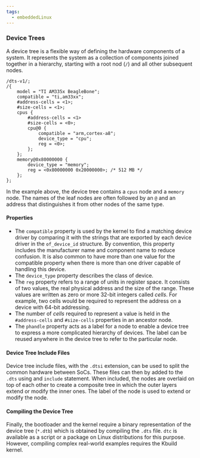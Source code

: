 ```yaml
---
tags:
  - embeddedLinux
---
```

### Device Trees
A device tree is a flexible way of defining the hardware components of a system. It represents the system as a collection of components joined together in a hierarchy, starting with a root nod (`/`) and all other subsequent nodes.
```
/dts-v1/;
/{
	model = "TI AM335x BeagleBone";
	compatible = "ti,am33xx";
	#address-cells = <1>;
	#size-cells = <1>;
	cpus {
		#address-cells = <1>
		#size-cells = <0>;
		cpu@0 { 
			compatible = "arm,cortex-a8";
			device_type = "cpu";
			reg = <0>;
		}; 
	};
	memory@0x80000000 { 
		device_type = "memory";
		reg = <0x80000000 0x20000000>; /* 512 MB */
	};
};
```

In the example above, the device tree contains a `cpus` node and a `memory` node. The names of the leaf nodes are often followed by an `@` and an address that distinguishes it from other nodes of the same type.
#### Properties
- The `compatible` property is used by the kernel to find a matching device driver by comparing it with the strings that are exported by each device driver in the `of_device_id` structure. By convention, this property includes the manufacturer name and component name to reduce confusion. It is also common to have more than one value for the compatible property when there is more than one driver capable of handling this device.
- The `device_type` property describes the class of device.
- The `reg` property refers to a range of units in register space. It consists of two values, the real physical address and the size of the range. These values are written as zero or more 32-bit integers called *cells*. For example, two cells would be required to represent the address on a device with 64-bit addressing.
- The number of *cells* required to represent a value is held in the `#address-cells` and `#size-cells` properties in an ancestor node.
- The `phandle` property acts as a label for a node to enable a device tree to express a more complicated hierarchy of devices. The label can be reused anywhere in the device tree to refer to the particular node.
#### Device Tree Include Files
Device tree include files, with the `.dtsi` extension, can be used to split the common hardware between SoCs. These files can then by added to the `.dts` using and `include` statement. When included, the nodes are overlaid on top of each other to create a composite tree in which the outer layers extend or modify the inner ones. The label of the node is used to extend or modify the node.

#### Compiling the Device Tree
Finally, the bootloader and the kernel require a binary representation of the device tree (`*.dtb`) which is obtained by compiling the `.dts` file. `dtc` is available as a script or a package on Linux distributions for this purpose. However, compiling complex real-world examples requires the Kbuild kernel.